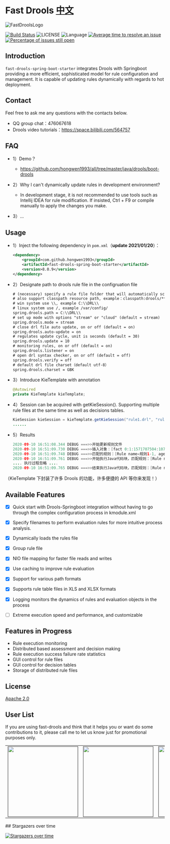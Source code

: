 # Fast Drools [中文](./README_CN.md) 


![FastDroolsLogo](https://github.com/hongwen1993/fast-drools-spring-boot-starter/blob/master/logo.png)

[![Build Status](https://travis-ci.org/apache/dubbo.svg?branch=master)](https://github.com/hongwen1993/fast-drools-spring-boot-starter)
![LICENSE](https://img.shields.io/badge/license-Apache--2.0-brightgreen)
![Language](https://img.shields.io/badge/language-JAVA-blue)
[![Average time to resolve an issue](http://isitmaintained.com/badge/resolution/hongwen1993/fast-drools-spring-boot-starter.svg)](http://isitmaintained.com/project/hongwen1993/fast-drools-spring-boot-starter "Average time to resolve an issue")
[![Percentage of issues still open](http://isitmaintained.com/badge/open/hongwen1993/fast-drools-spring-boot-starter.svg)](http://isitmaintained.com/project/hongwen1993/fast-drools-spring-boot-starter "Percentage of issues still open")

## Introduction
`fast-drools-spring-boot-starter` integrates Drools with Springboot providing a more efficient, sophisticated model for rule configuration and management. It is capable of updating rules dynamically with regards to hot deployment.


## Contact
Feel free to ask me any questions with the contacts below.

- QQ group chat：476067618
- Drools video tutorials：https://space.bilibili.com/564757


## FAQ
- 1）Demo？
    - https://github.com/hongwen1993/all/tree/master/java/drools/boot-drools

- 2）Why I can't dynamically update rules in development environment?
    - In development stage, it is not recommended to use tools such as Intellij IDEA for rule modification. If insisted, Ctrl + F9 or compile manually to apply the changes you make.

- 3）...

## Usage
- 1）Inject the following dependency in `pom.xml`（**update 2021/01/20**）：

  ```xml
  <dependency>
      <groupId>com.github.hongwen1993</groupId>
      <artifactId>fast-drools-spring-boot-starter</artifactId>
      <version>8.0.9</version>
  </dependency>
  ```
  
- 2）Designate path to drools rule file in the configruation file

  ```xml
  # (necessary) specify a rule file folder that will automatically scan all rule files, include  decision tables, and CSV files, 
  # also support classpath resource path, example：classpath:drools/**/*.drl
  # win system use \\, example C:\\DRL\\
  # linux system use /, example /var/config/
  spring.drools.path = C:\\DRL\\
  # set up mode with options "stream" or "cloud" (default = stream)
  spring.drools.mode = stream
  # close drl file auto update, on or off (default = on)
  spring.drools.auto-update = on
  # regulates update cycle, unit is seconds (default = 30)
  spring.drools.update = 10
  # monitoring rules, on or off (default = on)
  spring.drools.listener = on
  # open drl syntax checker, on or off (default = off)
  spring.drools.verify = off
  # default drl file charset（default utf-8）
  spring.drools.charset = GBK
  ```
  
- 3）Introduce KieTemplate with annotation

  ```java
  @Autowired
  private KieTemplate kieTemplate;
  ```
  
- 4）Session can be acquired with getKieSession(). Supporting multiple rule files at the same time as well as decisions tables.

  ```java
  KieSession kieSession = kieTemplate.getKieSession("rule1.drl", "rule2.drl");
  ......
  ```
  
- 5）Results

  ```java
  2020-09-10 16:51:08.344 DEBUG ===>>开始更新规则文件
  2020-09-10 16:51:09.730 DEBUG ===>>插入对象：[fact 0:1:1571707504:1072693248:1:DEFAULT:NON_TRAIT:java.lang.Double:1.0]；操作规则：null
  2020-09-10 16:51:09.748 DEBUG ===>>匹配的规则：[Rule name=规则1-1, agendaGroup=MAIN, salience=0, no-loop=false]
  2020-09-10 16:51:09.761 DEBUG ===>>开始执行Java代码块，匹配规则：[Rule name=规则1-1, agendaGroup=MAIN, salience=0, no-loop=false]，评估对象：[[fact 0:1:1571707504:1072693248:1:DEFAULT:NON_TRAIT:java.lang.Double:1.0]]
  .... 执行过程忽略 ....
  2020-09-10 16:51:09.765 DEBUG ===>>结束执行Java代码块，匹配规则：[Rule name=规则1-1, agendaGroup=MAIN, salience=0, no-loop=false]，评估对象：[[fact 0:1:1571707504:1072693248:1:DEFAULT:NON_TRAIT:java.lang.Double:1.0]]
  ```

（KieTemplate 下封装了许多 Drools 的功能，许多便捷的 API 等你来发现！）


## Available Features

- [x] Quick start with Drools-Springboot integration without having to go through the complex configuration process in kmodule.xml
- [x] Specify filenames to perform evaluation rules for more intuitive process analysis.
- [x] Dynamically loads the rules file
- [x] Group rule file
- [x] NIO file mapping for faster file reads and writes
- [x] Use caching to improve rule evaluation
- [x] Support for various path formats
- [x] Supports rule table files in XLS and XLSX formats
- [x] Logging monitors the dynamics of rules and evaluation objects in the process
- [ ] Extreme execution speed and performance, and customizable


## Features in Progress

- Rule execution monitoring
- Distributed based assessment and decision making
- Rule execution success failure rate statistics
- GUI control for rule files
- GUI control for decision tables
- Storage of distributed rule files


## License
[Apache 2.0](/LICENSE)


## User List

If you are using fast-drools and think that it helps you or want do some contributions to it, please call me to let us know just for promotional purposes only.


<div>
<table>
  <tbody>
  <tr></tr>
    <tr>
      <td align="center"  valign="middle">
        <a href="" target="_blank">
          <img width="222px"  src="https://s3.ax1x.com/2020/11/19/DKBxde.png">
        </a>
      </td>
      <td align="center"  valign="middle">
        <a href="" target="_blank">
          <img width="222px"  src="https://s3.ax1x.com/2020/11/19/DKyom6.png">
        </a>
      </td>
      <td align="center"  valign="middle">
        <a href="" target="_blank">
          <img width="222px"  src="https://s3.ax1x.com/2020/11/19/DKy5Ox.png">
        </a>
      </td>
      <td align="center"  valign="middle">
        <a href="" target="_blank">
          <img width="222px"  src="https://s3.ax1x.com/2020/11/19/DKy7TO.png">
        </a>
      </td>
      <td align="center"  valign="middle">
        <a href="" target="_blank">
          <img width="222px"  src="https://s3.ax1x.com/2020/11/19/DKyqte.png">
        </a>
      </td>
    </tr>
    <tr></tr>
  </tbody>
</table>
</div>
## Stargazers over time

[![Stargazers over time](https://starchart.cc/hongwen1993/fast-drools-spring-boot-starter)](https://starchart.cc/hongwen1993/fast-drools-spring-boot-starter)
